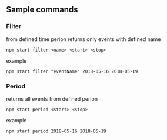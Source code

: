 ## Sample commands

### Filter

from defined time perion <start> <stop> returns only events with defined name

`npm start filter <name> <start> <stop>`

example

`npm start filter "eventName" 2018-05-16 2018-05-19`

### Period

returns all events from defined perion <start> <stop>

`npm start period <start> <stop>`

example

`npm start period 2018-05-16 2018-05-19`